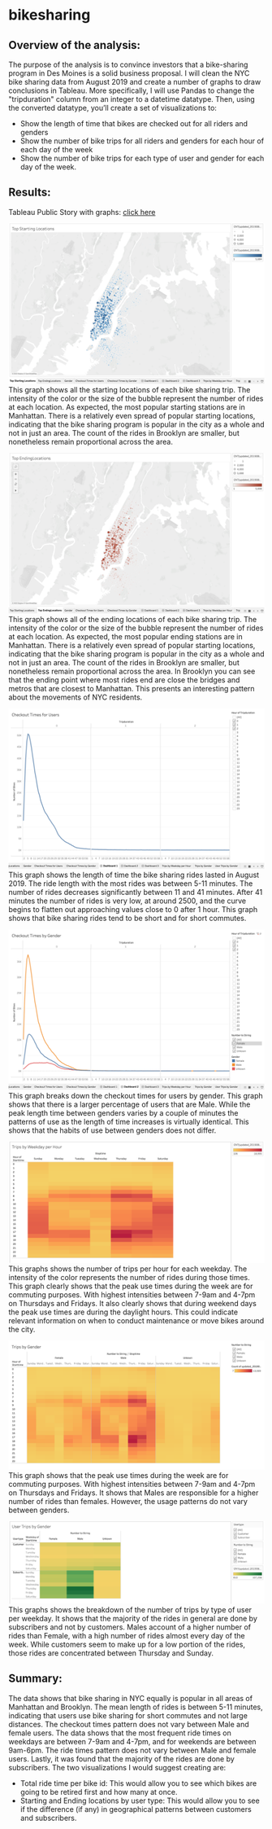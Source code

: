 # bikesharing

## Overview of the analysis: 
The purpose of the analysis is to convince investors that a bike-sharing program in Des Moines is a solid business proposal. I will clean the NYC bike sharing data from August 2019 and create a number of graphs to draw conclusions in Tableau.  More specifically, I will use Pandas to change the "tripduration" column from an integer to a datetime datatype. Then, using the converted datatype, you’ll create a set of visualizations to:
- Show the length of time that bikes are checked out for all riders and genders
- Show the number of bike trips for all riders and genders for each hour of each day of the week
- Show the number of bike trips for each type of user and gender for each day of the week.


## Results: 

Tableau Public Story with graphs: [click here](https://public.tableau.com/shared/GTDF3T59M?:display_count=n&:origin=viz_share_link)



![Top Starting Locations](https://github.com/andreabassetti/bikesharing/blob/main/png/Top%20Starting%20Locations.png)
This graph shows all the starting locations of each bike sharing trip. The intensity of the color or the size of the bubble represent the number of rides at each location. As expected, the most popular starting stations are in Manhattan. There is a relatively even spread of popular starting locations, indicating that the bike sharing program is popular in the city as a whole and not in just an area. The count of the rides in Brooklyn are smaller, but nonetheless remain proportional across the area. 


![Top Ending Locations](https://github.com/andreabassetti/bikesharing/blob/main/png/Top%20Ending%20Locations.png)
This graph shows all of the ending locations of each bike sharing trip. The intensity of the color or the size of the bubble represent the number of rides at each location. As expected, the most popular ending stations are in Manhattan. There is a relatively even spread of popular starting locations, indicating that the bike sharing program is popular in the city as a whole and not in just an area. The count of the rides in Brooklyn are smaller, but nonetheless remain proportional across the area. In Brooklyn you can see that the ending point where most rides end are close the bridges and metros that are closest to Manhattan. This presents an interesting pattern about the movements of NYC residents. 


![Checkout Times for Users](https://github.com/andreabassetti/bikesharing/blob/main/png/Checkout%20Times%20for%20Users.png)
This graph shows the length of time the bike sharing rides lasted in August 2019. The ride length with the most rides was between 5-11 minutes. The number of rides decreases significantly between 11 and 41 minutes. After 41 minutes the number of rides is very low, at around 2500, and the curve begins to flatten out approaching values close to 0 after 1 hour. This graph shows that bike sharing rides tend to be short and for short commutes. 


![Checkout Times by Gender](https://github.com/andreabassetti/bikesharing/blob/main/png/Checkout%20Times%20by%20Gender.png)
This graph breaks down the checkout times for users by gender. This graph shows that there is a larger percentage of users that are Male. While the peak length time between genders varies by a couple of minutes the patterns of use as the length of time increases is virtually identical. This shows that the habits of use between genders does not differ. 


![Trips by Weekday per Hour](https://github.com/andreabassetti/bikesharing/blob/main/png/Trips%20by%20Weekday%20per%20Hour.png)
This graphs shows the number of trips per hour for each weekday. The intensity of the color represents the number of rides during those times. This graph clearly shows that the peak use times during the week are for commuting purposes. With highest intensities between 7-9am and 4-7pm on Thursdays and Fridays. It also clearly shows that during weekend days the peak use times are during the daylight hours. This could indicate relevant information on when to conduct maintenance or move bikes around the city. 


![Trips by Gender](https://github.com/andreabassetti/bikesharing/blob/main/png/Trips%20by%20Gender.png)
This graph shows that the peak use times during the week are for commuting purposes. With highest intensities between 7-9am and 4-7pm on Thursdays and Fridays. It shows that Males are responsible for a higher number of rides than females. However, the usage patterns do not vary between genders. 


![User Trips by Gender.](https://github.com/andreabassetti/bikesharing/blob/main/png/User%20Trips%20by%20Gender.png)
This graphs shows the breakdown of the number of trips by type of user per weekday. It shows that the majority of the rides in general are done by subscribers and not by customers. Males account of a higher number of rides than Female, with a high number of rides almost every day of the week. While customers seem to make up for a low portion of the rides, those rides are concentrated between Thursday and Sunday. 


## Summary:
The data shows that bike sharing in NYC equally is popular in all areas of Manhattan and Brooklyn. The mean length of rides is between 5-11 minutes, indicating that users use bike sharing for short commutes and not large distances. The checkout times pattern does not vary between Male and female users. The data shows that the most frequent ride times on weekdays are between 7-9am and 4-7pm, and for weekends are between 9am-6pm. The ride times pattern does not vary between Male and female users. Lastly, it was found that the majority of the rides are done by subscribers. 
The two visualizations I would suggest creating are: 
- Total ride time per bike id: This would allow you to see which bikes are going to be retired first and how many at once. 
- Starting and Ending locations by user type: This would allow you to see if the difference (if any) in geographical patterns between customers and subscribers.
